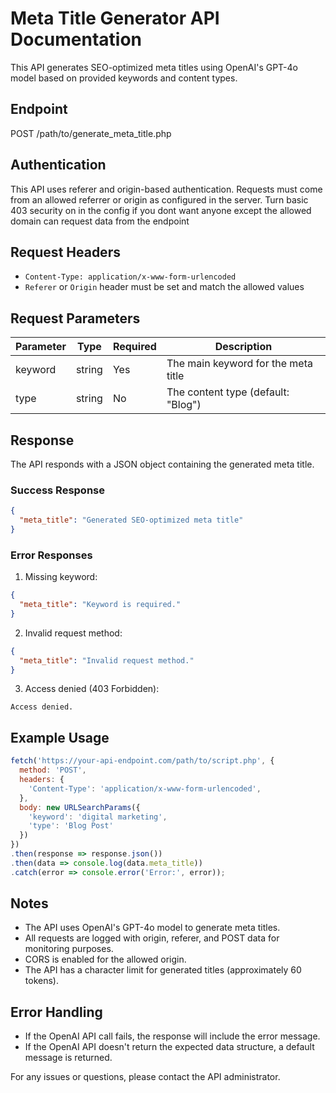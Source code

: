 # Meta Title Generator API Documentation

This API generates SEO-optimized meta titles using OpenAI's GPT-4o model based on provided keywords and content types.

## Endpoint

POST /path/to/generate_meta_title.php

## Authentication

This API uses referer and origin-based authentication. Requests must come from an allowed referrer or origin as configured in the server.
Turn basic 403 security on in the config if you dont want anyone except the allowed domain can request data from the endpoint

## Request Headers

- `Content-Type: application/x-www-form-urlencoded`
- `Referer` or `Origin` header must be set and match the allowed values

## Request Parameters

| Parameter | Type   | Required | Description                                |
|-----------|--------|----------|--------------------------------------------|
| keyword   | string | Yes      | The main keyword for the meta title        |
| type      | string | No       | The content type (default: "Blog")         |

## Response

The API responds with a JSON object containing the generated meta title.

### Success Response

```json
{
  "meta_title": "Generated SEO-optimized meta title"
}
```

### Error Responses

1. Missing keyword:
```json
{
  "meta_title": "Keyword is required."
}
```

2. Invalid request method:
```json
{
  "meta_title": "Invalid request method."
}
```

3. Access denied (403 Forbidden):
```
Access denied.
```

## Example Usage

```javascript
fetch('https://your-api-endpoint.com/path/to/script.php', {
  method: 'POST',
  headers: {
    'Content-Type': 'application/x-www-form-urlencoded',
  },
  body: new URLSearchParams({
    'keyword': 'digital marketing',
    'type': 'Blog Post'
  })
})
.then(response => response.json())
.then(data => console.log(data.meta_title))
.catch(error => console.error('Error:', error));
```

## Notes

- The API uses OpenAI's GPT-4o model to generate meta titles.
- All requests are logged with origin, referer, and POST data for monitoring purposes.
- CORS is enabled for the allowed origin.
- The API has a character limit for generated titles (approximately 60 tokens).

## Error Handling

- If the OpenAI API call fails, the response will include the error message.
- If the OpenAI API doesn't return the expected data structure, a default message is returned.

For any issues or questions, please contact the API administrator.
